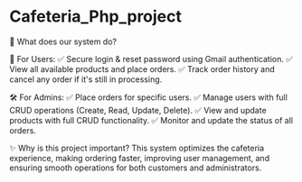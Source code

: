 # Cafeteria_Php_project

🔹 What does our system do? 

👤 For Users: 
✅ Secure login & reset password using Gmail authentication. 
✅ View all available products and place orders. 
✅ Track order history and cancel any order if it's still in processing. 

🛠 For Admins: 
✅ Place orders for specific users. 
✅ Manage users with full CRUD operations (Create, Read, Update, Delete). 
✅ View and update products with full CRUD functionality. 
✅ Monitor and update the status of all orders. 

✨ Why is this project important?
This system optimizes the cafeteria experience, making ordering faster, improving user management, and ensuring smooth operations for both customers and administrators. 
